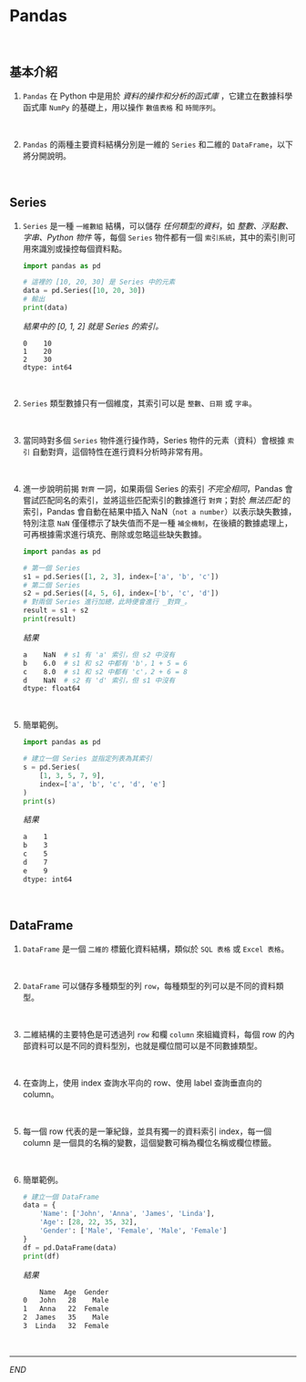 # Pandas

<br>

## 基本介紹

1. `Pandas` 在 Python 中是用於 _資料的操作和分析的函式庫_ ，它建立在數據科學函式庫 `NumPy` 的基礎上，用以操作 `數值表格` 和 `時間序列`。

<br>

2. `Pandas` 的兩種主要資料結構分別是一維的 `Series` 和二維的 `DataFrame`，以下將分開說明。

<br>

## Series

1. `Series` 是一種 `一維數組` 結構，可以儲存 _任何類型的資料_，如 _整數、浮點數、字串、Python 物件_ 等，每個 `Series` 物件都有一個 `索引系統`，其中的索引則可用來識別或操控每個資料點。

    ```python
    import pandas as pd

    # 這裡的 [10, 20, 30] 是 Series 中的元素
    data = pd.Series([10, 20, 30])
    # 輸出
    print(data)
    ```
    _結果中的 [0, 1, 2] 就是 Series 的索引。_
    ```
    0    10
    1    20
    2    30
    dtype: int64
    ```

<br>

2. `Series` 類型數據只有一個維度，其索引可以是 `整數`、`日期` 或 `字串`。

<br>

3. 當同時對多個 `Series` 物件進行操作時，Series 物件的元素（資料）會根據 `索引` 自動對齊，這個特性在進行資料分析時非常有用。

<br>

4. 進一步說明前揭 `對齊` 一詞，如果兩個 Series 的索引 _不完全相同_，Pandas 會嘗試匹配同名的索引，並將這些匹配索引的數據進行 `對齊`；對於 _無法匹配_ 的索引，Pandas 會自動在結果中插入 NaN（`not a number`）以表示缺失數據，特別注意 `NaN` 僅僅標示了缺失值而不是一種 `補全機制`，在後續的數據處理上，可再根據需求進行填充、刪除或忽略這些缺失數據。

    ```python
    import pandas as pd

    # 第一個 Series
    s1 = pd.Series([1, 2, 3], index=['a', 'b', 'c'])
    # 第二個 Series
    s2 = pd.Series([4, 5, 6], index=['b', 'c', 'd'])
    # 對兩個 Series 進行加總，此時便會進行 _對齊_。
    result = s1 + s2
    print(result)
    ```
    _結果_
    ```bash
    a    NaN  # s1 有 'a' 索引，但 s2 中沒有
    b    6.0  # s1 和 s2 中都有 'b'，1 + 5 = 6
    c    8.0  # s1 和 s2 中都有 'c'，2 + 6 = 8
    d    NaN  # s2 有 'd' 索引，但 s1 中沒有
    dtype: float64
    ```

<br>

5. 簡單範例。

    ```python
    import pandas as pd

    # 建立一個 Series 並指定列表為其索引
    s = pd.Series(
        [1, 3, 5, 7, 9],
        index=['a', 'b', 'c', 'd', 'e']
    )
    print(s)
    ```
    _結果_
    ```bash
    a    1
    b    3
    c    5
    d    7
    e    9
    dtype: int64
    ```

<br>

## DataFrame

1. `DataFrame` 是一個 `二維的` 標籤化資料結構，類似於 `SQL 表格` 或 `Excel 表格`。

<br>

2. `DataFrame` 可以儲存多種類型的列 `row`，每種類型的列可以是不同的資料類型。

<br>

3. 二維結構的主要特色是可透過列 `row` 和欄 `column` 來組織資料，每個 row 的內部資料可以是不同的資料型別，也就是欄位間可以是不同數據類型。

<br>

4. 在查詢上，使用 index 查詢水平向的 row、使用 label 查詢垂直向的 column。

<br>

5. 每一個 row 代表的是一筆紀錄，並具有獨一的資料索引 index，每一個 column 是一個具的名稱的變數，這個變數可稱為欄位名稱或欄位標籤。

<br>

6. 簡單範例。

    ```python
    # 建立一個 DataFrame
    data = {
        'Name': ['John', 'Anna', 'James', 'Linda'],
        'Age': [28, 22, 35, 32],
        'Gender': ['Male', 'Female', 'Male', 'Female']
    }
    df = pd.DataFrame(data)
    print(df)
    ```
    _結果_
    ```bash
        Name  Age  Gender
    0   John   28    Male
    1   Anna   22  Female
    2  James   35    Male
    3  Linda   32  Female
    ```

<br>

___

_END_